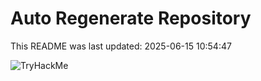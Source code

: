 # Auto Regenerate Repository

This README was last updated: 2025-06-15 10:54:47

 ![TryHackMe](https://tryhackme.com/badge/533634)